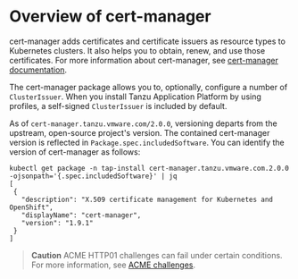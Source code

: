 # Overview of cert-manager

cert-manager adds certificates and certificate issuers as resource types to
Kubernetes clusters. It also helps you to obtain, renew, and use those
certificates. For more information about cert-manager, see [cert-manager
documentation](https://cert-manager.io/docs).

The cert-manager package allows you to, optionally, configure a number of
`ClusterIssuer`. When you install Tanzu Application Platform by using profiles,
a self-signed `ClusterIssuer` is included by default.

As of `cert-manager.tanzu.vmware.com/2.0.0`, versioning departs from the
upstream, open-source project's version. The contained cert-manager version is
reflected in `Package.spec.includedSoftware`. You can identify the version of
cert-manager as follows:

```shell
kubectl get package -n tap-install cert-manager.tanzu.vmware.com.2.0.0 -ojsonpath='{.spec.includedSoftware}' | jq
[
 {
   "description": "X.509 certificate management for Kubernetes and OpenShift",
   "displayName": "cert-manager",
   "version": "1.9.1"
 }
]
```

> **Caution** ACME HTTP01 challenges can fail under certain conditions. 
> For more information, see [ACME challenges](acme-challenges.hbs.md).
